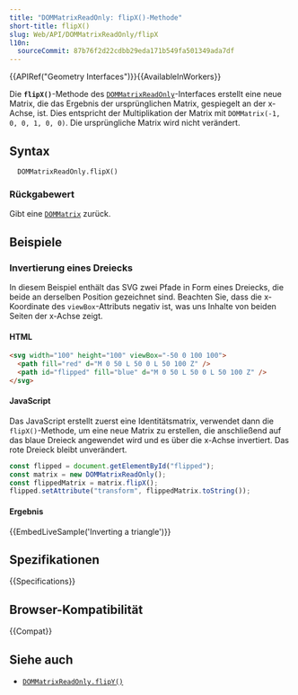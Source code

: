 ```yaml
---
title: "DOMMatrixReadOnly: flipX()-Methode"
short-title: flipX()
slug: Web/API/DOMMatrixReadOnly/flipX
l10n:
  sourceCommit: 87b76f2d22cdbb29eda171b549fa501349ada7df
---
```


{{APIRef("Geometry Interfaces")}}{{AvailableInWorkers}}

Die **`flipX()`**-Methode des [`DOMMatrixReadOnly`](/de/docs/Web/API/DOMMatrixReadOnly)-Interfaces erstellt eine neue Matrix, die das Ergebnis der ursprünglichen Matrix, gespiegelt an der x-Achse, ist. Dies entspricht der Multiplikation der Matrix mit `DOMMatrix(-1, 0, 0, 1, 0, 0)`. Die ursprüngliche Matrix wird nicht verändert.

## Syntax

```js-nolint
  DOMMatrixReadOnly.flipX()
```

### Rückgabewert

Gibt eine [`DOMMatrix`](/de/docs/Web/API/DOMMatrix) zurück.

## Beispiele

### Invertierung eines Dreiecks

In diesem Beispiel enthält das SVG zwei Pfade in Form eines Dreiecks, die beide an derselben Position gezeichnet sind. Beachten Sie, dass die x-Koordinate des `viewBox`-Attributs negativ ist, was uns Inhalte von beiden Seiten der x-Achse zeigt.

#### HTML

```html
<svg width="100" height="100" viewBox="-50 0 100 100">
  <path fill="red" d="M 0 50 L 50 0 L 50 100 Z" />
  <path id="flipped" fill="blue" d="M 0 50 L 50 0 L 50 100 Z" />
</svg>
```

#### JavaScript

Das JavaScript erstellt zuerst eine Identitätsmatrix, verwendet dann die `flipX()`-Methode, um eine neue Matrix zu erstellen, die anschließend auf das blaue Dreieck angewendet wird und es über die x-Achse invertiert. Das rote Dreieck bleibt unverändert.

```js
const flipped = document.getElementById("flipped");
const matrix = new DOMMatrixReadOnly();
const flippedMatrix = matrix.flipX();
flipped.setAttribute("transform", flippedMatrix.toString());
```

#### Ergebnis

{{EmbedLiveSample('Inverting a triangle')}}

## Spezifikationen

{{Specifications}}

## Browser-Kompatibilität

{{Compat}}

## Siehe auch

- [`DOMMatrixReadOnly.flipY()`](/de/docs/Web/API/DOMMatrixReadOnly/flipY)
